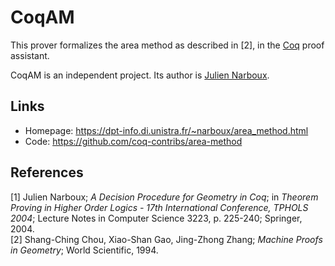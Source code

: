 # CoqAM

This prover formalizes the area method as described in [2], in the [Coq](https://coq.inria.fr/) proof assistant.

CoqAM is an independent project.  Its author is [Julien Narboux](https://github.com/jnarboux).

## Links

- Homepage: <https://dpt-info.di.unistra.fr/~narboux/area_method.html>
- Code: <https://github.com/coq-contribs/area-method>

## References

[1] Julien Narboux; *A Decision Procedure for Geometry in Coq*; in *Theorem Proving in Higher Order Logics - 17th International Conference, TPHOLS 2004*; Lecture Notes in Computer Science 3223, p. 225-240; Springer, 2004.  
[2] Shang-Ching Chou, Xiao-Shan Gao, Jing-Zhong Zhang; *Machine Proofs in Geometry*; World Scientific, 1994.
